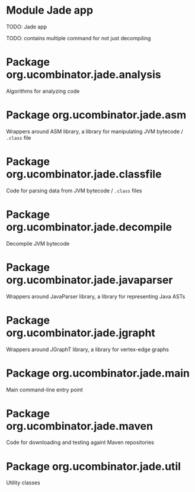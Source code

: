 # Module Jade app

TODO: Jade app

TODO: contains multiple command for not just decompiling

# Package org.ucombinator.jade.analysis

Algorithms for analyzing code

# Package org.ucombinator.jade.asm

Wrappers around ASM library, a library for manipulating JVM bytecode / `.class` file

# Package org.ucombinator.jade.classfile

Code for parsing data from JVM bytecode / `.class` files

# Package org.ucombinator.jade.decompile

Decompile JVM bytecode

# Package org.ucombinator.jade.javaparser

Wrappers around JavaParser library, a library for representing Java ASTs

# Package org.ucombinator.jade.jgrapht

Wrappers around JGraphT library, a library for vertex-edge graphs

# Package org.ucombinator.jade.main

Main command-line entry point

# Package org.ucombinator.jade.maven

Code for downloading and testing againt Maven repositories

# Package org.ucombinator.jade.util

Utility classes
